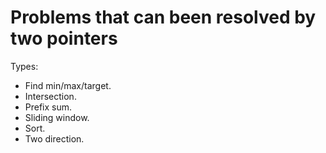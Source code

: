 # Problems that can been resolved by two pointers

Types:

- Find min/max/target.
- Intersection.
- Prefix sum.
- Sliding window.
- Sort.
- Two direction.
